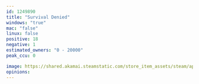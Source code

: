 ```yaml
---
id: 1249890
title: "Survival Denied"
windows: "true"
mac: "false"
linux: false
positive: 18
negative: 1
estimated_owners: "0 - 20000"
peak_ccu: 0

image: https://shared.akamai.steamstatic.com/store_item_assets/steam/apps/1249890/header.jpg?t=1589228252
opinions:
---
```

